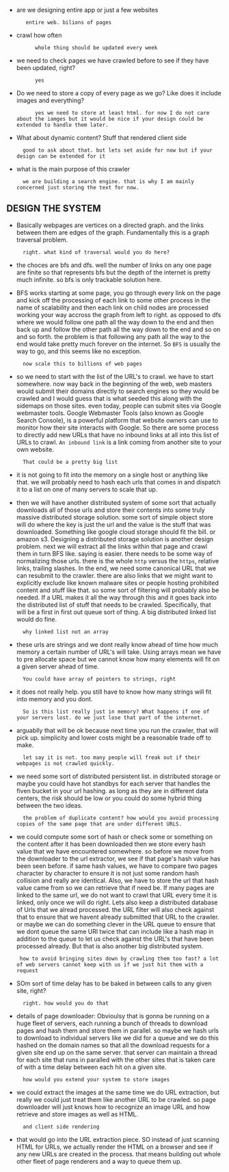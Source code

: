 - are we designing entire app or just a few websites

         entire web. bilions of pages

- crawl how often

            whole thing should be updated every week

- we need to check pages we have crawled before to see if they have been updated, right?

            yes

- Do we need to store a copy of every page as we go? Like does it include images and everything?

            yes we need to store at least html. for now I do not care about the iamges but it would be nice if your design could be extended to handle them later.

- What about dynamic content? Stuff that rendered client side

        good to ask about that. but lets set aside for now but if your design can be extended for it

- what is the main purpose of this crawler

        we are building a search engine. that is why I am mainly concerned just storing the text for now.

## DESIGN THE SYSTEM

- Basically webpages are vertices on a directed graph. and the links between them are edges of the graph. Fundamentally this is a graph traversal problem.

        right. what kind of traversal would you do here?

- the choces are bfs and dfs. well the number of links on any one page are finite so that represents bfs but the depth of the internet is pretty much infinite. so bfs is only trackable solution here.

- BFS works starting at some page, you go through every link on the page and kick off the processing of each link to some other process in the name of scalability and then each link on child nodes are processed working your way accross the graph from left to right. as opposed to dfs where we would follow one path all the way down to the end and then back up and follow the other path all the way down to the end and so on and so forth. the problem is that following any path all the way to the end would take pretty much forever on the internet. So `BFS` is usually the way to go, and this seems like no exception.

        now scale this to billions of web pages

- so we need to start with the list of the URL's to crawl. we have to start somewhere. now way back in the beginning of the web, web masters would submit their domains directly to search engines so they would be crawled and I would guess that is what seeded this along with the sidemaps on those sites. even today, people can submit sites via Google webmaster tools. Google Webmaster Tools (also known as Google Search Console), is a powerful platform that website owners can use to monitor how their site interacts with Google. So there are some process to directly add new URLs that have no inbound links at all into this list of URLs to crawl. `An inbound link` is a link coming from another site to your own website.

        That could be a pretty big list

- it is not going to fit into the memory on a single host or anything like that. we will probably need to hash each urls that comes in and dispatch it to a list on one of many servers to scale that up.

- then we will have another distributed system of some sort that actually downloads all of those urls and store their contents into some truly massive distributed storage solution. some sort of simple object store will do where the key is just the url and the value is the stuff that was downloaded. Something like google cloud storage should fit the bill. or amazon s3. Designing a distributed storage solution is another design problem. next we will extract all the links within that page and crawl them in turn BFS like. saying is easier. there needs to be some way of normalizing those urls. there is the whole `http` versus the `https`, relative links, trailing slashes. In the end, we need some canonical URL that we can resubmit to the crawler. there are also links that we might want to explicitly exclude like known malware sites or people hosting prohibited content and stuff like that. so some sort of filtering will probably also be needed. If a URL makes it all the way through this and it goes back into the distributed list of stuff that needs to be crawled. Specifically, that will be a first in first out queue sort of thing. A big distributed linked list would do fine.

        why linked list not an array

- these urls are strings and we dont really know ahead of time how much memory a certain number of URL's will take. Using arrays mean we have to pre allocate space but we cannot know how many elements will fit on a given server ahead of time.

        You could have array of pointers to strings, right

- it does not really help. you still have to know how many strings will fit into memory and you dont.

        So is this list really just in memory? What happens if one of your servers lost. do we just lose that part of the internet.

- arguablly that will be ok because next time you run the crawler, that will pick up. simplicity and lower costs might be a reasonable trade off to make.

        let say it is not. too many people will freak out if their webpages is not crawled quickly.

- we need some sort of distributed persistent list. in distributed storage or maybe you could have hot standbys for each server that handles the fiven bucket in your url hashing. as long as they are in different data centers, the risk should be low or you could do some hybrid thing between the two ideas.

        the problem of duplicate content? how would you avoid processing copies of the same page that are under different URLS.

- we could compute some sort of hash or check some or something on the content after it has been downloaded then we store every hash value that we have encountered somewhere. so before we move from the downloader to the url extractor, we see if that page's hash value has been seen before. if same hash values, we have to compare two pages character by character to ensure it is not just some random hash collision and really are identical. Also, we have to store the url that hash value came from so we can retrieve that if need be. If many pages are linked to the same url, we do not want to crawl that URL every time it is linked, only once we will do right. Lets also keep a distributed database of Urls that we alread processed. the URL filter will also check against that to ensure that we havent already submitted that URL to the crawler. or maybe we can do something clever in the URL queue to ensure that we dont queue the same URl twice that can include like a hash map in addition to the queue to let us check against the URL's that have been processed already. But that is also another big distributed system.

       how to avoid bringing sites down by crawling them too fast? a lot of web servers cannot keep with us if we just hit them with a request

- SOm sort of time delay has to be baked in between calls to any given site, right?

        right. how would you do that

- details of page downloader: Obvioulsy that is gonna be running on a huge fleet of servers, each running a bunch of threads to download pages and hash them and store them in parallel. so maybe we hash urls to download to individual servers like we did for a queue and we do this hashed on the domain names so that all the download requests for a given site end up on the same server. that server can maintain a thread for each site that runs in paralled with the other sites that is taken care of with a time delay between each hit on a given site.

        how would you extend your system to store images

- we could extract the images at the same time we do URL extraction, but really we could just treat them like another URL to be crawled. so page downloader will just knows how to recognize an image URL and how retrieve and store images as well as HTML.

        and client side rendering

- that would go into the URL extraction piece. SO instead of just scanning HTML for URLs, we actually render the HTML on a browser and see if any new URLs are created in the process. that means building out whole other fleet of page renderers and a way to queue them up.
